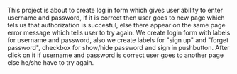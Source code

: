 This project is about to create log in form which gives user ability to enter username and password, if it is correct then user goes to new page which tels us
that authorization is succesful, else there appear on the same page error message which tells user to try again. We create login form with labels for username and password,
also we create labels for "sign up" and "forget password", checkbox for show/hide password and sign in pushbutton. After click on it if username and password is correct
user goes to another page else he/she have to try again.
